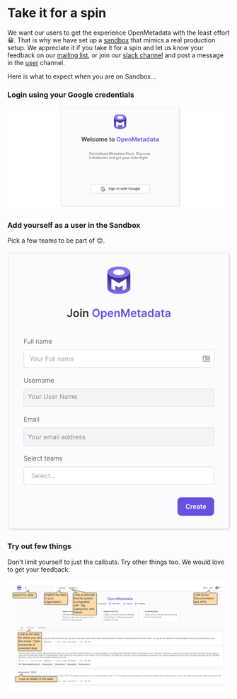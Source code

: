 # Take it for a spin

We want our users to get the experience OpenMetadata with the least effort 😁. That is why we have set up a [sandbox](https://sandbox.open-metadata.org) that mimics a real production setup. We appreciate it if you take it for a spin and let us know your feedback on our [mailing list](mailto:openmetadata-user@googlegroups.com), or join our [slack channel](https://join.slack.com/t/openmetadata/shared_invite/zt-udl8ris3-Egq~YtJU_yJgJTtROo00dQ) and post a message in the [user](https://openmetadata.slack.com/archives/C02B38JFDDK) channel.

Here is what to expect when you are on Sandbox...

### Login using your Google credentials

![](.gitbook/assets/welcome.png)

### Add yourself as a user in the Sandbox

Pick a few teams to be part of 😊.

![](.gitbook/assets/create-user.png)

### Try out few things

Don't limit yourself to just the callouts. Try other things too. We would love to get your feedback.

![](.gitbook/assets/openmetadata-sandbox.png)

